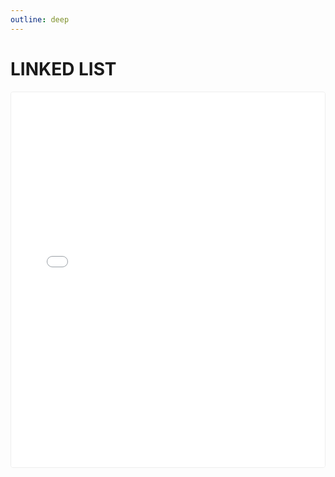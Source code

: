 ```yaml
---
outline: deep
---
```


# LINKED LIST

<div class="pdf-container">
  <iframe 
    src="ALL.pdf#view=fitH" 
    width="100%" 
    height="600px"
    frameborder="0"
  >
    <p>This browser doesn't support PDF viewing. 
      <a href="ALL.pdf">Download the PDF</a> instead.
    </p>
  </iframe>
</div>

<style>
.pdf-container {
  margin: 1rem 0;
  border: 1px solid #eee;
  border-radius: 4px;
  overflow: hidden;
}
</style>
